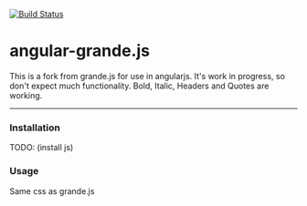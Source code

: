 [![Build Status](https://travis-ci.org/mduvall/grande.js.png)](https://travis-ci.org/mduvall/grande.js)

angular-grande.js
=========

This is a fork from grande.js for use in angularjs. It's work in progress, so don't expect much functionality.
Bold, Italic, Headers and Quotes are working.

------------------

### Installation

TODO: (install js)

### Usage

<article grande="content">

Same css as grande.js